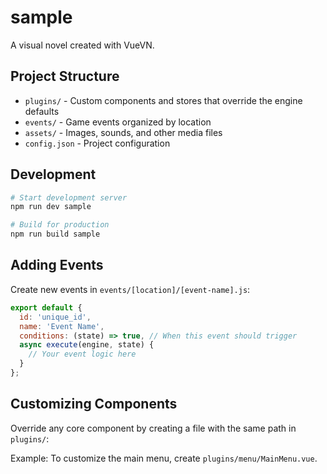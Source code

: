 # sample

A visual novel created with VueVN.

## Project Structure

- `plugins/` - Custom components and stores that override the engine defaults
- `events/` - Game events organized by location
- `assets/` - Images, sounds, and other media files
- `config.json` - Project configuration

## Development

```bash
# Start development server
npm run dev sample

# Build for production
npm run build sample
```

## Adding Events

Create new events in `events/[location]/[event-name].js`:

```javascript
export default {
  id: 'unique_id',
  name: 'Event Name',
  conditions: (state) => true, // When this event should trigger
  async execute(engine, state) {
    // Your event logic here
  }
};
```

## Customizing Components

Override any core component by creating a file with the same path in `plugins/`:

Example: To customize the main menu, create `plugins/menu/MainMenu.vue`.
